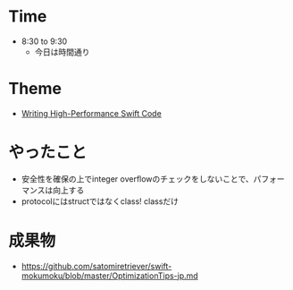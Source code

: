 # Time
- 8:30 to 9:30
  - 今日は時間通り

# Theme
- [Writing High-Performance Swift Code](https://github.com/apple/swift/blob/master/docs/OptimizationTips.rst)

# やったこと
- 安全性を確保の上でinteger overflowのチェックをしないことで、パフォーマンスは向上する
- protocolにはstructではなくclass! classだけ

# 成果物
- https://github.com/satomiretriever/swift-mokumoku/blob/master/OptimizationTips-jp.md



